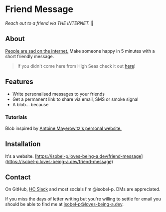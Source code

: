# Friend Message
*Reach out to a friend via THE INTERNET.* 💖

## About
[People are sad on the internet.](https://www.campaigntoendloneliness.org/facts-and-statistics/) Make someone happy in 5 minutes with a short friendly message.
> If you didn't come here from High Seas check it out [here](https://highseas.hackclub.com/)!

## Features

- Write personalised messages to your friends
- Get a permanent link to share via email, SMS or smoke signal
- A blob... because

### Tutorials
Blob inspired by [Antoine Mayerowitz's personal website.](https://www.mayerowitz.io/)

## Installation
It's a website. [https://isobel-p.loves-being-a.dev/friend-message](https://isobel-p.loves-being-a.dev/friend-message)

## Contact
On GitHub, [HC Slack](https://hackclub.slack.com) and most socials I'm @isobel-p. DMs are appreciated.

If you miss the days of letter writing but you're willing to settle for email you should be able to find me at isobel-p@loves-being-a.dev.